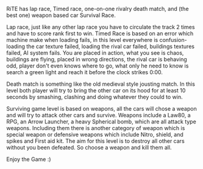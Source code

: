 RiTE has lap race, Timed race, one-on-one rivalry death match, and (the best one) weapon based car Survival Race.

Lap race, just like any other lap race you have to circulate the track 2 times and have to score rank first to win.
Timed Race is based on an error which machine make when loading fails, in this
level everywhere is confusion- loading the car texture failed, loading the rival car failed, buildings textures failed, AI system fails. You are placed in action, what you see is chaos, buildings are flying, placed in wrong directions, the rival car is behaving odd, player don't even knows where to go, what only he need to know is search a green light and reach it before the clock strikes 0:00.

Death match is something like the old medieval style jousting match. In this level both player will try to bring the other car on its hood for at least 10 seconds by smashing, clashing and doing whatever they could to win.

Surviving game level is based on weapons, all the cars will chose a weapon and will try to attack other cars and survive. Weapons include a Law80, a RPG, an Arrow Launcher, a heavy Spherical bomb, which are all attack type weapons. Including them there is another category of weapon which is special weapon or defensive weapons which include Nitro, shield, and spikes and First aid kit.
The aim for this level is to destroy all other cars without you been defeated. So choose a weapon and kill them all.

Enjoy the Game :)
